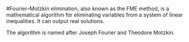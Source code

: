 #Fourier–Motzkin elimination, also known as the FME method, is a mathematical algorithm for eliminating variables from a system of linear inequalities. It can output real solutions.

The algorithm is named after Joseph Fourier and Theodore Motzkin.
